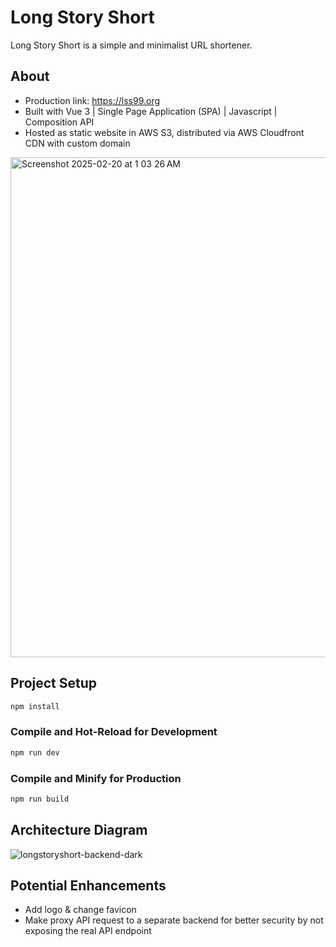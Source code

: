 # Long Story Short
Long Story Short is a simple and minimalist URL shortener.

## About
- Production link: https://lss99.org
- Built with Vue 3 | Single Page Application (SPA) | Javascript | Composition API
- Hosted as static website in AWS S3, distributed via AWS Cloudfront CDN with custom domain

<img width="800" alt="Screenshot 2025-02-20 at 1 03 26 AM" src="https://github.com/user-attachments/assets/bf8c6687-9630-42c0-8e3c-f8fa8c1d7171" />


## Project Setup

```sh
npm install
```

### Compile and Hot-Reload for Development

```sh
npm run dev
```

### Compile and Minify for Production

```sh
npm run build
```

## Architecture Diagram
![longstoryshort-backend-dark](https://github.com/user-attachments/assets/a967d08b-be33-489a-8c04-1a9ddebca529)

## Potential Enhancements
- Add logo & change favicon
- Make proxy API request to a separate backend for better security by not exposing the real API endpoint
